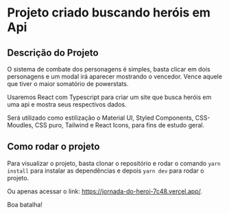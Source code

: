 # Projeto criado buscando heróis em Api

## Descrição do Projeto

O sistema de combate dos personagens é simples, basta clicar em dois personagens e um modal irá aparecer mostrando o vencedor. Vence aquele que tiver o maior somatório de powerstats.

Usaremos React com Typescript para criar um site que busca heróis em uma api e mostra seus respectivos dados.

Será utilizado como estilização o Material UI, Styled Components, CSS-Moudles, CSS puro, Tailwind e React Icons, para fins de estudo geral.

## Como rodar o projeto

Para visualizar o projeto, basta clonar o repositório e rodar o comando `yarn install` para instalar as dependências e depois `yarn dev` para rodar o projeto.

Ou apenas acessar o link: <https://jornada-do-heroi-7c48.vercel.app/>.

Boa batalha!
